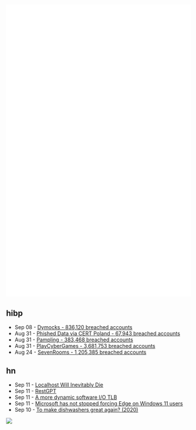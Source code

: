 ![Metrics](https://raw.githubusercontent.com/phixion/phixion/master/metrics.svg)

## hibp

<!--
for https://github.com/phixion/phixion/blob/main/.github/workflows/feeds.yml
-->
<!--START_SECTION:haveibeenpwnd-->
- Sep 08 - [Dymocks - 836,120 breached accounts](https://haveibeenpwned.com/PwnedWebsites#Dymocks)
- Aug 31 - [Phished Data via CERT Poland - 67,943 breached accounts](https://haveibeenpwned.com/PwnedWebsites#CERTPolandPhish)
- Aug 31 - [Pampling - 383,468 breached accounts](https://haveibeenpwned.com/PwnedWebsites#Pampling)
- Aug 31 - [PlayCyberGames - 3,681,753 breached accounts](https://haveibeenpwned.com/PwnedWebsites#PlayCyberGames)
- Aug 24 - [SevenRooms - 1,205,385 breached accounts](https://haveibeenpwned.com/PwnedWebsites#SevenRooms)
<!--END_SECTION:haveibeenpwnd-->

## hn

<!--
for https://github.com/phixion/phixion/blob/main/.github/workflows/feeds.yml
-->
<!--START_SECTION:hn-->
- Sep 11 - [Localhost Will Inevitably Die](https://ergomake.dev/blog/death-of-localhost/)
- Sep 11 - [RestGPT](https://github.com/Yifan-Song793/RestGPT)
- Sep 11 - [A more dynamic software I/O TLB](https://lwn.net/Articles/940973/)
- Sep 11 - [Microsoft has not stopped forcing Edge on Windows 11 users](https://www.ctrl.blog/entry/windows-system-components-default-edge.html)
- Sep 10 - [To make dishwashers great again? (2020)](https://www.greenbuildinglawupdate.com/2020/11/articles/environmental/to-make-dishwashers-great-again/)
<!--END_SECTION:hn-->

<!--
for https://yhype.me
-->
![](https://hit.yhype.me/github/profile?user_id=13013670)
